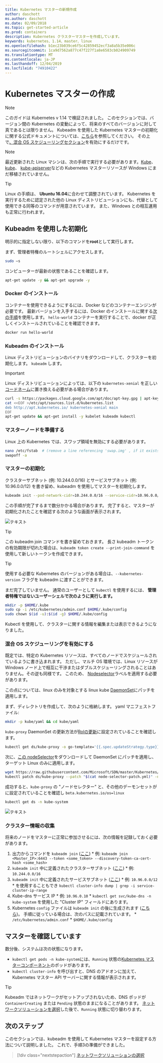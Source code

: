 ```yaml
---
title: Kubernetes マスターの新規作成
author: daschott
ms.author: daschott
ms.date: 02/09/2018
ms.topic: get-started-article
ms.prod: containers
description: Kubernetes クラスターマスターを作成しています。
keywords: kubernetes、1.14、master、linux
ms.openlocfilehash: b1ec23b039ce6f5c42859452ecf3a8a5b35e006c
ms.sourcegitcommit: 1ca9d7562a877c47f227f1a8e6583cb024909749
ms.translationtype: MT
ms.contentlocale: ja-JP
ms.lasthandoff: 12/04/2019
ms.locfileid: "74910422"
---
```

# <a name="creating-a-kubernetes-master"></a>Kubernetes マスターの作成 #
> [!NOTE]
> このガイドは Kubernetes v 1.14 で検証されました。 このセクションでは、バージョン間の Kubernetes の変動によって、将来のすべてのバージョンに対して真であるとは限りません。 Kubeadm を使用した Kubernetes マスターの初期化に関する公式ドキュメントについては、[こちら](https://kubernetes.io/docs/setup/independent/install-kubeadm/)を参照してください。 その上で[、混合 OS スケジューリングセクション](#enable-mixed-os-scheduling)を有効にするだけです。

> [!NOTE]  
> 最近更新された Linux マシンは、次の手順で実行する必要があります。[Kube](https://kubernetes.io/docs/concepts/services-networking/dns-pod-service/)、 [kube](https://kubernetes.io/docs/reference/command-line-tools-reference/kube-scheduler/)、 [kube-apiserver](https://kubernetes.io/docs/reference/command-line-tools-reference/kube-apiserver/)などの Kubernetes マスターリソースが Windows にまだ移植されていません。 

> [!tip]
> Linux の手順は、 **Ubuntu 16.04**に合わせて調整されています。 Kubernetes を実行するために認定された他の Linux ディストリビューションにも、代替として使用できる同等のコマンドが用意されています。 また、Windows との相互運用も正常に行われます。


## <a name="initialization-using-kubeadm"></a>Kubeadm を使用した初期化 ##
明示的に指定しない限り、以下のコマンドを**root**として実行します。

まず、管理者特権のルートシェルにアクセスします。

```bash
sudo –s
```

コンピューターが最新の状態であることを確認します。

```bash
apt-get update -y && apt-get upgrade -y
```

### <a name="install-docker"></a>Docker のインストール ###
コンテナーを使用できるようにするには、Docker などのコンテナーエンジンが必要です。 最新バージョンを入手するには、Docker のインストールに関する[次の手順](https://docs.docker.com/install/linux/docker-ce/ubuntu/)を使用します。 `hello-world` コンテナーを実行することで、docker が正しくインストールされていることを確認できます。

```bash
docker run hello-world
```

### <a name="install-kubeadm"></a>Kubeadm のインストール ###
Linux ディストリビューションのバイナリをダウンロードして、クラスターを初期化します。 `kubeadm` します。

> [!Important]  
> Linux ディストリビューションによっては、以下の `kubernetes-xenial` を正しい[コードネーム](https://wiki.ubuntu.com/Releases)に置き換える必要がある場合があります。

```bash
curl -s https://packages.cloud.google.com/apt/doc/apt-key.gpg | apt-key add -
cat <<EOF >/etc/apt/sources.list.d/kubernetes.list
deb http://apt.kubernetes.io/ kubernetes-xenial main
EOF
apt-get update && apt-get install -y kubelet kubeadm kubectl 
```

### <a name="prepare-the-master-node"></a>マスターノードを準備する ###
Linux 上の Kubernetes では、スワップ領域を無効にする必要があります。

```bash
nano /etc/fstab  # (remove a line referencing 'swap.img' , if it exists)
swapoff -a 
```

### <a name="initialize-master"></a>マスターの初期化 ###
クラスターサブネット (例: 10.244.0.0/16) とサービスサブネット (例: 10.96.0.0/12) を書き留め、kubeadm を使用してマスターを初期化します。

```bash
kubeadm init --pod-network-cidr=10.244.0.0/16 --service-cidr=10.96.0.0/12
```

この手順が完了するまで数分かかる場合があります。 完了すると、マスターが初期化されたことを確認する次のような画面が表示されます。

![テキスト](media/kubeadm-init.png)

> [!tip]
> この kubeadm join コマンドを書き留めておきます。 長さ kubeadm トークンの有効期限が切れた場合は、`kubeadm token create --print-join-command` を使用して新しいトークンを作成できます。

> [!tip]
> 使用する必要な Kubernetes のバージョンがある場合は、`--kubernetes-version` フラグを kubeadm に渡すことができます。

まだ完了していません。 通常のユーザーとして `kubectl` を使用するには、 __**管理者特権ではないユーザーシェルで**次のように実行します。__

```bash
mkdir -p $HOME/.kube
sudo cp -i /etc/kubernetes/admin.conf $HOME/.kube/config
sudo chown $(id -u):$(id -g) $HOME/.kube/config
```
Kubectl を使用して、クラスターに関する情報を編集または表示できるようになりました。

### <a name="enable-mixed-os-scheduling"></a>混合 OS スケジューリングを有効にする ###
既定では、特定の Kubernetes リソースは、すべてのノードでスケジュールされているように書き込まれます。 ただし、マルチ OS 環境では、Linux リソースが Windows ノード上で相互に干渉またはダブルスケジューリングされることはありません。その逆も同様です。 このため、 [Nodeselector](https://kubernetes.io/docs/concepts/configuration/assign-pod-node/#nodeselector)ラベルを適用する必要があります。 

この点については、linux のみを対象とする linux kube [DaemonSet](https://kubernetes.io/docs/concepts/workloads/controllers/daemonset/)にパッチを適用します。

まず、ディレクトリを作成して、次のように格納します。 yaml マニフェストファイル:
```bash
mkdir -p kube/yaml && cd kube/yaml
```

`kube-proxy` DaemonSet の更新方法が[Rolの更新](https://kubernetes.io/docs/tasks/manage-daemon/update-daemon-set/)に設定されていることを確認します。

```bash
kubectl get ds/kube-proxy -o go-template='{{.spec.updateStrategy.type}}{{"\n"}}' --namespace=kube-system
```

次に、[この nodeSelector](https://github.com/Microsoft/SDN/tree/master/Kubernetes/flannel/l2bridge/manifests/node-selector-patch.yml)をダウンロードして DaemonSet にパッチを適用し、ターゲット Linux のみに適用します。

```bash
wget https://raw.githubusercontent.com/Microsoft/SDN/master/Kubernetes/flannel/l2bridge/manifests/node-selector-patch.yml
kubectl patch ds/kube-proxy --patch "$(cat node-selector-patch.yml)" -n=kube-system
```

成功すると、`kube-proxy` の "ノードセレクター" と、その他のデーモンセットがに設定されていることを確認し `beta.kubernetes.io/os=linux`

```bash
kubectl get ds -n kube-system
```

![テキスト](media/kube-proxy-ds.png)

### <a name="collect-cluster-information"></a>クラスター情報の収集 ###
将来のノードをマスターに正常に参加させるには、次の情報を記録しておく必要があります。
  1. 出力からコマンドを `kubeadm join` ([ここ](#initialize-master))
    * 例: `kubeadm join <Master_IP>:6443 --token <some_token> --discovery-token-ca-cert-hash <some_hash>`
  2. `kubeadm init` 中に定義されたクラスターサブネット ([ここ](#initialize-master))
    * 例: `10.244.0.0/16`
  3. `kubeadm init` 中に定義されたサービスサブネット ([ここ](#initialize-master))
    * 例: `10.96.0.0/12`
    * を使用することもでき `kubectl cluster-info dump | grep -i service-cluster-ip-range`
  4. Kube-dns サービス IP 
    * 例: `10.96.0.10`
    * `kubectl get svc/kube-dns -n kube-system` を使用した "Cluster IP" フィールドにあります。
  5. Kubernetes `config` ファイルは `kubeadm init` の後に生成されます ([こちら](#initialize-master))。 手順に従っている場合は、次のパスに記載されています。
    * `/etc/kubernetes/admin.conf`
    * `$HOME/.kube/config`

## <a name="verifying-the-master"></a>マスターを確認しています ##
数分後、システムは次の状態になります。

  - `kubectl get pods -n kube-system`には、`Running` 状態の[Kubernetes マスターコンポーネント](https://kubernetes.io/docs/concepts/overview/components/#master-components)のポッドがあります。
  - `kubectl cluster-info` を呼び出すと、DNS のアドオンに加えて、Kubernetes マスター API サーバーに関する情報が表示されます。
  
> [!tip]
> Kubeadm ではネットワークがセットアップされないため、DNS ポッドが `ContainerCreating` または `Pending` 状態のままになることがあります。 [ネットワークソリューションを選択](./network-topologies.md)した後で、`Running` 状態に切り替わります。

## <a name="next-steps"></a>次のステップ ## 
このセクションでは、kubeadm を使用して Kubernetes マスターを設定する方法について説明しました。 これで、手順3の準備ができました。

> [!div class="nextstepaction"]
> [ネットワークソリューションの選択](./network-topologies.md)